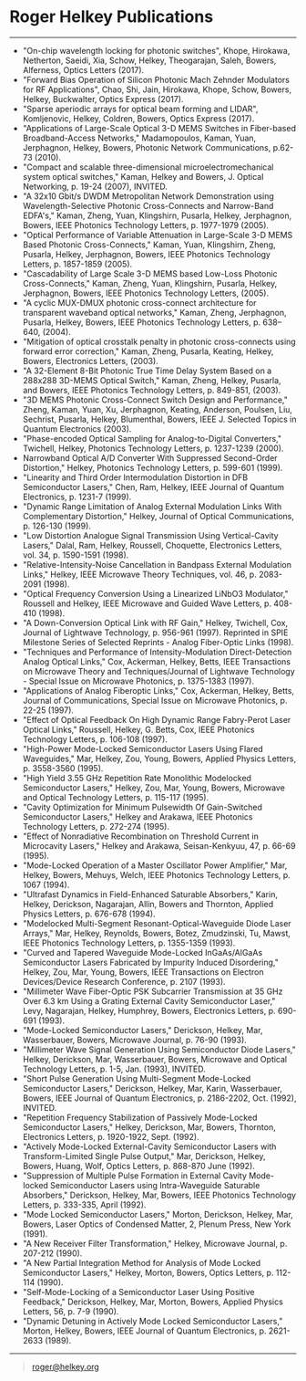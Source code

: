 # Roger Helkey Publications
-----------------------------------------

* "On-chip wavelength locking for photonic switches", 
       Khope, Hirokawa, Netherton, Saeidi, Xia, Schow, Helkey, Theogarajan, Saleh, Bowers, Alferness, Optics Letters (2017).
* "Forward Bias Operation of Silicon Photonic Mach Zehnder Modulators for RF Applications", 
       Chao, Shi, Jain, Hirokawa, Khope, Schow, Bowers, Helkey, Buckwalter, Optics Express (2017).
* "Sparse aperiodic arrays for optical beam forming and LIDAR", 
       Komljenovic, Helkey, Coldren, Bowers, Optics Express (2017).
* "Applications of Large-Scale Optical 3-D MEMS Switches in Fiber-based Broadband-Access Networks,"
  Madamopoulos, Kaman, Yuan, Jerphagnon, Helkey, Bowers, Photonic Network Communications, p.62-73 (2010). 
* "Compact and scalable three-dimensional microelectromechanical system optical switches,"
  Kaman, Helkey and Bowers, J. Optical Networking, p. 19-24 (2007), INVITED.
* "A 32x10 Gbit/s DWDM Metropolitan Network Demonstration using Wavelength-Selective Photonic Cross-Connects and Narrow-Band EDFA's,"
  Kaman, Zheng, Yuan, Klingshirn, Pusarla, Helkey, Jerphagnon, Bowers, IEEE Photonics Technology Letters, p. 1977-1979 (2005).
* "Optical Performance of Variable Attenuation in Large-Scale 3-D MEMS Based Photonic Cross-Connects,"
  Kaman, Yuan, Klingshirn, Zheng, Pusarla, Helkey, Jerphagnon, Bowers, IEEE Photonics Technology Letters, p. 1857-1859 (2005).
* "Cascadability of Large Scale 3-D MEMS based Low-Loss Photonic Cross-Connects,"
  Kaman, Zheng, Yuan, Klingshirn, Pusarla, Helkey, Jerphagnon, Bowers, IEEE Photonics Technology Letters, (2005).
* "A cyclic MUX-DMUX photonic cross-connect architecture for transparent waveband optical networks,"
  Kaman, Zheng, Jerphagnon, Pusarla, Helkey, Bowers, IEEE Photonics Technology Letters, p. 638–640, (2004).
* "Mitigation of optical crosstalk penalty in photonic cross-connects using forward error correction,"
  Kaman, Zheng, Pusarla, Keating, Helkey, Bowers, Electronics Letters, (2003).
* "A 32-Element 8-Bit Photonic True Time Delay System Based on a 288x288 3D-MEMS Optical Switch,"
  Kaman, Zheng, Helkey, Pusarla, and Bowers, IEEE Photonics Technology Letters, p. 849-851, (2003).
* "3D MEMS Photonic Cross-Connect Switch Design and Performance,"
  Zheng, Kaman, Yuan, Xu, Jerphagnon, Keating, Anderson, Poulsen, Liu, Sechrist, Pusarla, Helkey, Blumenthal, Bowers,
  IEEE J. Selected Topics in Quantum Electronics (2003).
* "Phase-encoded Optical Sampling for Analog-to-Digital Converters,"
  Twichell, Helkey, Photonics Technology Letters, p. 1237-1239 (2000).
* Narrowband Optical A/D Converter With Suppressed Second-Order Distortion,"
  Helkey, Photonics Technology Letters, p. 599-601 (1999).
* "Linearity and Third Order Intermodulation Distortion in DFB Semiconductor Lasers,"
  Chen, Ram, Helkey, IEEE Journal of Quantum Electronics, p. 1231-7 (1999).
* "Dynamic Range Limitation of Analog External Modulation Links With Complementary Distortion,"
  Helkey, Journal of Optical Communications, p. 126-130 (1999).
* "Low Distortion Analogue Signal Transmission Using Vertical-Cavity Lasers,"
  Dalal, Ram, Helkey, Roussell, Choquette, Electronics Letters, vol. 34, p. 1590-1591 (1998).
* "Relative-Intensity-Noise Cancellation in Bandpass External Modulation Links,"
  Helkey, IEEE Microwave Theory Techniques, vol. 46, p. 2083-2091 (1998).
* "Optical Frequency Conversion Using a Linearized LiNbO3 Modulator,"
  Roussell and Helkey, IEEE Microwave and Guided Wave Letters, p. 408-410 (1998).
* "A Down-Conversion Optical Link with RF Gain,"
  Helkey, Twichell, Cox, Journal of Lightwave Technology, p. 956-961 (1997).
  Reprinted in SPIE Milestone Series of Selected Reprints - Analog Fiber-Optic Links (1998).
* "Techniques and Performance of Intensity-Modulation Direct-Detection Analog Optical Links,"
  Cox, Ackerman, Helkey, Betts, 
  IEEE Transactions on Microwave Theory and Techniques/Journal of Lightwave Technology - Special Issue on Microwave Photonics, p. 1375-1383 (1997).
* "Applications of Analog Fiberoptic Links,"
  Cox, Ackerman, Helkey, Betts, Journal of Communications, Special Issue on Microwave Photonics, p. 22-25 (1997).
* "Effect of Optical Feedback On High Dynamic Range Fabry-Perot Laser Optical Links,"
  Roussell, Helkey, G. Betts, Cox, IEEE Photonics Technology Letters, p. 106-108 (1997).
* "High-Power Mode-Locked Semiconductor Lasers Using Flared Waveguides,"
  Mar, Helkey, Zou, Young, Bowers, Applied Physics Letters, p. 3558-3560 (1995).
* "High Yield 3.55 GHz Repetition Rate Monolithic Modelocked Semiconductor Lasers,"
  Helkey, Zou, Mar, Young, Bowers, 
  Microwave and Optical Technology Letters, p. 115-117 (1995).
* "Cavity Optimization for Minimum Pulsewidth Of Gain-Switched Semiconductor Lasers,"
  Helkey and Arakawa, 
  IEEE Photonics Technology Letters, p. 272-274 (1995).
* "Effect of Nonradiative Recombination on Threshold Current in Microcavity Lasers,"
  Helkey and Arakawa, 
  Seisan-Kenkyuu, 47, p. 66-69 (1995).
* "Mode-Locked Operation of a Master Oscillator Power Amplifier,"
  Mar, Helkey, Bowers, Mehuys, Welch, 
  IEEE Photonics Technology Letters, p. 1067 (1994).
* "Ultrafast Dynamics in Field-Enhanced Saturable Absorbers,"
Karin, Helkey, Derickson, Nagarajan, Allin, Bowers and Thornton, Applied Physics Letters, p. 676-678 (1994).
* "Modelocked Multi-Segment Resonant-Optical-Waveguide Diode Laser Arrays,"
  Mar, Helkey, Reynolds, Bowers, Botez, Zmudzinski, Tu, Mawst,
  IEEE Photonics Technology Letters, p. 1355-1359 (1993).
* "Curved and Tapered Waveguide Mode-Locked InGaAs/AlGaAs Semiconductor Lasers Fabricated by Impurity Induced Disordering,"
  Helkey, Zou, Mar, Young, Bowers,
  IEEE Transactions on Electron Devices/Device Research Conference, p. 2107 (1993).
* "Millimeter Wave Fiber-Optic PSK Subcarrier Transmission at 35 GHz Over 6.3 km Using a Grating External Cavity Semiconductor Laser,"
  Levy, Nagarajan, Helkey, Humphrey, Bowers, 
  Electronics Letters, p. 690-691 (1993).
* "Mode-Locked Semiconductor Lasers,"
  Derickson, Helkey, Mar, Wasserbauer, Bowers, 
  Microwave Journal, p. 76-90 (1993).
* "Millimeter Wave Signal Generation Using Semiconductor Diode Lasers,"
  Helkey, Derickson, Mar, Wasserbauer, Bowers,
  Microwave and Optical Technology Letters, p. 1-5, Jan. (1993), INVITED.
* "Short Pulse Generation Using Multi-Segment Mode-Locked Semiconductor Lasers,"
  Derickson, Helkey, Mar, Karin, Wasserbauer, Bowers,
  IEEE Journal of Quantum Electronics, p. 2186-2202, Oct. (1992), INVITED.
* "Repetition Frequency Stabilization of Passively Mode-Locked Semiconductor Lasers,"
  Helkey, Derickson, Mar, Bowers, Thornton, 
  Electronics Letters, p. 1920-1922, Sept. (1992).
* "Actively Mode-Locked External-Cavity Semiconductor Lasers with Transform-Limited Single Pulse Output,"
  Mar, Derickson, Helkey, Bowers, Huang, Wolf, 
  Optics Letters, p. 868-870 June (1992).
* "Suppression of Multiple Pulse Formation in External Cavity Mode-locked Semiconductor Lasers using Intra-Waveguide Saturable Absorbers,"
  Derickson, Helkey, Mar, Bowers, 
  IEEE Photonics Technology Letters, p. 333-335, April (1992).
* "Mode Locked Semiconductor Lasers,"
   Morton, Derickson, Helkey, Mar, Bowers,
  Laser Optics of Condensed Matter, 2, Plenum Press, New York (1991).
* "A New Receiver Filter Transformation,"
   Helkey, Microwave Journal, p. 207-212 (1990).
* "A New Partial Integration Method for Analysis of Mode Locked Semiconductor Lasers,"
  Helkey, Morton, Bowers, Optics Letters, p. 112-114 (1990).
* "Self-Mode-Locking of a Semiconductor Laser Using Positive Feedback,"
  Derickson, Helkey, Mar, Morton, Bowers, 
  Applied Physics Letters, 56, p. 7-9 (1990).
* "Dynamic Detuning in Actively Mode Locked Semiconductor Lasers,"
  Morton, Helkey, Bowers, IEEE Journal of Quantum Electronics, p. 2621-2633 (1989).

----
> <roger@helkey.org>

